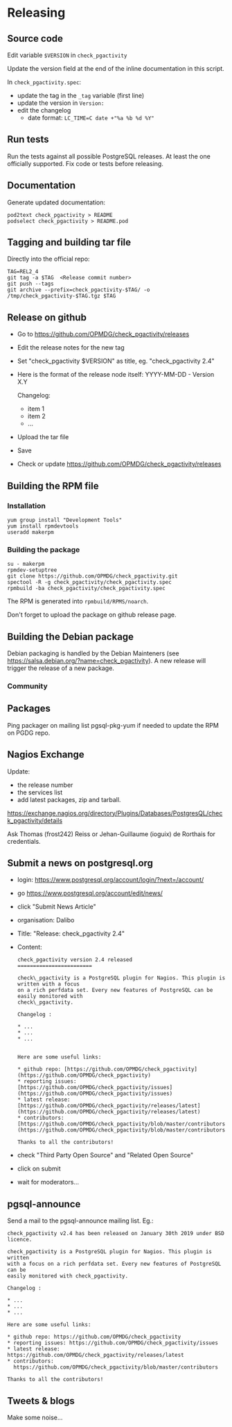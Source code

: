 # Releasing

## Source code

Edit variable `$VERSION` in `check_pgactivity`

Update the version field at
the end of the inline documentation in this script.

In `check_pgactivity.spec`:
  * update the tag in the `_tag` variable (first line)
  * update the version in `Version:`
  * edit the changelog
    * date format: `LC_TIME=C date +"%a %b %d %Y"`

## Run tests

Run the tests against all possible PostgreSQL releases. At least the one
officially supported. Fix code or tests before releasing.


## Documentation

Generate updated documentation:
```
pod2text check_pgactivity > README
podselect check_pgactivity > README.pod
```

## Tagging and building tar file

Directly into the official repo:

```
TAG=REL2_4
git tag -a $TAG  <Release commit number>
git push --tags
git archive --prefix=check_pgactivity-$TAG/ -o /tmp/check_pgactivity-$TAG.tgz $TAG
```

## Release on github

  - Go to https://github.com/OPMDG/check_pgactivity/releases
  - Edit the release notes for the new tag
  - Set "check_pgactivity $VERSION" as title, eg. "check_pgactivity 2.4"
  - Here is the format of the release node itself:
    YYYY-MM-DD -  Version X.Y
    
    Changelog:
      * item 1
      * item 2
      * ...
      
  - Upload the tar file
  - Save
  - Check or update https://github.com/OPMDG/check_pgactivity/releases

## Building the RPM file

### Installation

```
yum group install "Development Tools"
yum install rpmdevtools
useradd makerpm
```

### Building the package

```
su - makerpm
rpmdev-setuptree
git clone https://github.com/OPMDG/check_pgactivity.git
spectool -R -g check_pgactivity/check_pgactivity.spec
rpmbuild -ba check_pgactivity/check_pgactivity.spec
```

The RPM is generated into `rpmbuild/RPMS/noarch`.

Don't forget to upload the package on github release page.

## Building the Debian package

Debian packaging is handled by the Debian Mainteners
(see https://salsa.debian.org/?name=check_pgactivity).
A new release will trigger the release of a new package.

### Community

## Packages

Ping packager on mailing list pgsql-pkg-yum if needed to update the RPM on PGDG repo.

## Nagios Exchange

Update:

* the release number
* the services list
* add latest packages, zip and tarball.

https://exchange.nagios.org/directory/Plugins/Databases/PostgresQL/check_pgactivity/details

Ask Thomas (frost242) Reiss or Jehan-Guillaume (ioguix) de Rorthais for credentials.

## Submit a news on postgresql.org

* login: https://www.postgresql.org/account/login/?next=/account/
* go https://www.postgresql.org/account/edit/news/
* click "Submit News Article"
* organisation: Dalibo
* Title: "Release: check_pgactivity 2.4"
* Content:
  
  ~~~
  check_pgactivity version 2.4 released
  ========================
  
  check\_pgactivity is a PostgreSQL plugin for Nagios. This plugin is written with a focus
  on a rich perfdata set. Every new features of PostgreSQL can be easily monitored with
  check\_pgactivity.
  
  Changelog :
  
  * ...
  * ...
  * ...
  
  
  Here are some useful links:
  
  * github repo: [https://github.com/OPMDG/check_pgactivity](https://github.com/OPMDG/check_pgactivity)
  * reporting issues: [https://github.com/OPMDG/check_pgactivity/issues](https://github.com/OPMDG/check_pgactivity/issues)
  * latest release: [https://github.com/OPMDG/check_pgactivity/releases/latest](https://github.com/OPMDG/check_pgactivity/releases/latest)
  * contributors: [https://github.com/OPMDG/check_pgactivity/blob/master/contributors](https://github.com/OPMDG/check_pgactivity/blob/master/contributors)

  Thanks to all the contributors!
  ~~~
  
* check "Third Party Open Source" and "Related Open Source"
* click on submit
* wait for moderators...

## pgsql-announce

Send a mail to the pgsql-announce mailing list. Eg.:

~~~
check_pgactivity v2.4 has been released on January 30th 2019 under BSD 
licence.

check_pgactivity is a PostgreSQL plugin for Nagios. This plugin is written
with a focus on a rich perfdata set. Every new features of PostgreSQL can be
easily monitored with check_pgactivity.

Changelog :

* ...
* ...
* ...

Here are some useful links:

* github repo: https://github.com/OPMDG/check_pgactivity
* reporting issues: https://github.com/OPMDG/check_pgactivity/issues
* latest release: https://github.com/OPMDG/check_pgactivity/releases/latest
* contributors:
  https://github.com/OPMDG/check_pgactivity/blob/master/contributors

Thanks to all the contributors!
~~~

## Tweets & blogs

Make some noise...
